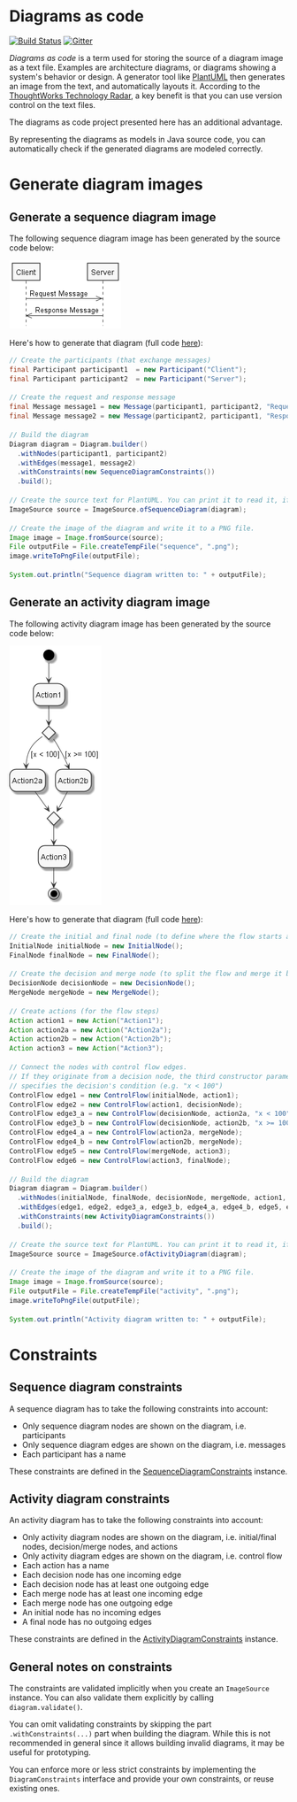 # Diagrams as code
[![Build Status](https://travis-ci.com/diagramsascode/diagramsascode.svg?branch=main)](https://travis-ci.com/diagramsascode/diagramsascode)
[![Gitter](https://badges.gitter.im/diagramsascode/community.svg)](https://gitter.im/diagramsascode/community?utm_source=badge&utm_medium=badge&utm_campaign=pr-badge)

*Diagrams as code* is a term used for storing the source of a diagram image as a text file.
Examples are architecture diagrams, or diagrams showing a system's behavior or design.
A generator tool like [PlantUML](https://plantuml.com/) then generates an image from the text, and automatically layouts it. According to the [ThoughtWorks Technology Radar](https://www.thoughtworks.com/radar/techniques/diagrams-as-code), a key benefit is that 
you can use version control on the text files.

The diagrams as code project presented here has an additional advantage.

By representing the diagrams as models in Java source code, 
you can automatically check if the generated diagrams are modeled correctly.

# Generate diagram images
## Generate a sequence diagram image
The following sequence diagram image has been generated by the source code below:

![Image of an sequence diagram](docs/sample_sequence_diagram.png)

Here's how to generate that diagram (full code [here](https://github.com/diagramsascode/diagramsascode/blob/main/image/src/test/java/org/diagramsascode/image/SequenceDiagramImageTest.java)):

``` java
// Create the participants (that exchange messages)
final Participant participant1  = new Participant("Client");
final Participant participant2  = new Participant("Server");

// Create the request and response message
final Message message1 = new Message(participant1, participant2, "Request Message");
final Message message2 = new Message(participant2, participant1, "Response Message");

// Build the diagram
Diagram diagram = Diagram.builder()
  .withNodes(participant1, participant2)
  .withEdges(message1, message2)
  .withConstraints(new SequenceDiagramConstraints())
  .build();

// Create the source text for PlantUML. You can print it to read it, if you want to.
ImageSource source = ImageSource.ofSequenceDiagram(diagram);
    
// Create the image of the diagram and write it to a PNG file.
Image image = Image.fromSource(source);
File outputFile = File.createTempFile("sequence", ".png");
image.writeToPngFile(outputFile);

System.out.println("Sequence diagram written to: " + outputFile);
```
    
## Generate an activity diagram image
The following activity diagram image has been generated by the source code below:

![Image of an activity diagram](docs/sample_activity_diagram.png)

Here's how to generate that diagram (full code [here](https://github.com/diagramsascode/diagramsascode/blob/main/image/src/test/java/org/diagramsascode/image/ActivityDiagramImageTest.java)):

``` java
// Create the initial and final node (to define where the flow starts and ends)
InitialNode initialNode = new InitialNode();
FinalNode finalNode = new FinalNode();
    
// Create the decision and merge node (to split the flow and merge it back together)
DecisionNode decisionNode = new DecisionNode();
MergeNode mergeNode = new MergeNode();
    
// Create actions (for the flow steps)
Action action1 = new Action("Action1");
Action action2a = new Action("Action2a");
Action action2b = new Action("Action2b");
Action action3 = new Action("Action3");

// Connect the nodes with control flow edges.
// If they originate from a decision node, the third constructor parameter
// specifies the decision's condition (e.g. "x < 100")
ControlFlow edge1 = new ControlFlow(initialNode, action1);
ControlFlow edge2 = new ControlFlow(action1, decisionNode);
ControlFlow edge3_a = new ControlFlow(decisionNode, action2a, "x < 100");
ControlFlow edge3_b = new ControlFlow(decisionNode, action2b, "x >= 100");
ControlFlow edge4_a = new ControlFlow(action2a, mergeNode);
ControlFlow edge4_b = new ControlFlow(action2b, mergeNode);
ControlFlow edge5 = new ControlFlow(mergeNode, action3);
ControlFlow edge6 = new ControlFlow(action3, finalNode);

// Build the diagram
Diagram diagram = Diagram.builder()
  .withNodes(initialNode, finalNode, decisionNode, mergeNode, action1, action2a, action2b, action3)
  .withEdges(edge1, edge2, edge3_a, edge3_b, edge4_a, edge4_b, edge5, edge6)
  .withConstraints(new ActivityDiagramConstraints())
  .build();

// Create the source text for PlantUML. You can print it to read it, if you want to.
ImageSource source = ImageSource.ofActivityDiagram(diagram);

// Create the image of the diagram and write it to a PNG file.
Image image = Image.fromSource(source);
File outputFile = File.createTempFile("activity", ".png");
image.writeToPngFile(outputFile);

System.out.println("Activity diagram written to: " + outputFile);
```

# Constraints
## Sequence diagram constraints
A sequence diagram has to take the following constraints into account:

* Only sequence diagram nodes are shown on the diagram, i.e. participants
* Only sequence diagram edges are shown on the diagram, i.e. messages
* Each participant has a name

These constraints are defined in the [SequenceDiagramConstraints](https://github.com/diagramsascode/diagramsascode/blob/main/sequence/src/main/java/org/diagramsascode/sequence/constraint/SequenceDiagramConstraints.java) instance. 

## Activity diagram constraints
An activity diagram has to take the following constraints into account:

* Only activity diagram nodes are shown on the diagram, i.e. initial/final nodes, decision/merge nodes, and actions
* Only activity diagram edges are shown on the diagram, i.e. control flow
* Each action has a name
* Each decision node has one incoming edge
* Each decision node has at least one outgoing edge
* Each merge node has at least one incoming edge
* Each merge node has one outgoing edge
* An initial node has no incoming edges
* A final node has no outgoing edges

These constraints are defined in the [ActivityDiagramConstraints](https://github.com/diagramsascode/diagramsascode/blob/main/activity/src/main/java/org/diagramsascode/activity/constraint/ActivityDiagramConstraints.java) instance.

## General notes on constraints
The constraints are validated implicitly when you create an `ImageSource` instance.
You can also validate them explicitly by calling `diagram.validate()`.

You can omit validating constraints by skipping the part `.withConstraints(...)` part when building the diagram. 
While this is not recommended in general since it allows building invalid diagrams, it may be useful for prototyping.

You can enforce more or less strict constraints by implementing the `DiagramConstraints` interface and provide your own constraints,
or reuse existing ones.


